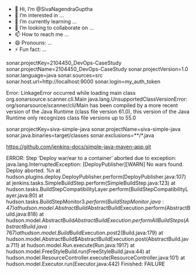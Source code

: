 - 👋 Hi, I’m @SivaNagendraGuptha
- 👀 I’m interested in ...
- 🌱 I’m currently learning ...
- 💞️ I’m looking to collaborate on ...
- 📫 How to reach me ...
- 😄 Pronouns: ...
- ⚡ Fun fact: ...

<!---
SivaNagendraGuptha/SivaNagendraGuptha is a ✨ special ✨ repository because its `README.md` (this file) appears on your GitHub profile.
You can click the Preview link to take a look at your changes.
--->
sonar.projectKey=2104450_DevOps-CaseStudy
sonar.projectName=2104450_DevOps-CaseStudy
sonar.projectVersion=1.0
sonar.language=java
sonar.sources=src
sonar.host.url=http://localhost:9000
sonar.login=my_auth_token

Error: LinkageError occurred while loading main class org.sonarsource.scanner.cli.Main
	java.lang.UnsupportedClassVersionError: org/sonarsource/scanner/cli/Main has been compiled by a more recent version of the Java Runtime (class file version 61.0), this version of the Java Runtime only recognizes class file versions up to 55.0


sonar.projectKey=siva-simple-java
sonar.projectName=siva-simple-java
sonar.java.binaries=target/classes
sonar.exclusions=**/*.java


https://github.com/jenkins-docs/simple-java-maven-app.git


<role rolename="manager-gui"/>
<user username="admin" password="admin" roles="manager-gui, manager-script "/>



ERROR: Step ‘Deploy war/ear to a container’ aborted due to exception: 
java.lang.InterruptedException: [DeployPublisher][WARN] No wars found. Deploy aborted. %n
	at hudson.plugins.deploy.DeployPublisher.perform(DeployPublisher.java:107)
	at jenkins.tasks.SimpleBuildStep.perform(SimpleBuildStep.java:123)
	at hudson.tasks.BuildStepCompatibilityLayer.perform(BuildStepCompatibilityLayer.java:80)
	at hudson.tasks.BuildStepMonitor$3.perform(BuildStepMonitor.java:47)
	at hudson.model.AbstractBuild$AbstractBuildExecution.perform(AbstractBuild.java:818)
	at hudson.model.AbstractBuild$AbstractBuildExecution.performAllBuildSteps(AbstractBuild.java:767)
	at hudson.model.Build$BuildExecution.post2(Build.java:179)
	at hudson.model.AbstractBuild$AbstractBuildExecution.post(AbstractBuild.java:711)
	at hudson.model.Run.execute(Run.java:1917)
	at hudson.model.FreeStyleBuild.run(FreeStyleBuild.java:44)
	at hudson.model.ResourceController.execute(ResourceController.java:101)
	at hudson.model.Executor.run(Executor.java:442)
Finished: FAILURE
